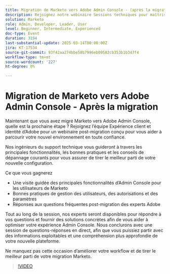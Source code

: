 ```yaml
---
title: Migration de Marketo vers Adobe Admin Console - (après la migration)
description: Rejoignez notre webinaire Sessions techniques pour maîtriser votre nouvelle configuration Marketo dans Adobe Admin Console ! Découvrez les principales fonctionnalités, les bonnes pratiques et les conseils de dépannage de l’équipe Expérience client et identité d’Adobe. Obtenez des informations sur la gestion des utilisateurs, des autorisations et des paramètres, ainsi que des réponses aux questions courantes post-migration. Ne manquez pas les questions et réponses en direct sur les solutions du monde réel et les informations exploitables pour optimiser votre workflow !
solution: Marketo
role: Admin, Developer, Leader, User
level: Beginner, Intermediate, Experienced
doc-type: Event
duration: 3194
last-substantial-update: 2025-03-14T00:00:00Z
jira: KT-17534
source-git-commit: 93f42aa274bbe58b7996eb09582cb353b1b347f4
workflow-type: tm+mt
source-wordcount: '227'
ht-degree: 0%

---
```



# Migration de Marketo vers Adobe Admin Console - Après la migration


Maintenant que vous avez migré Marketo vers Adobe Admin Console, quelle est la prochaine étape ? Rejoignez l’équipe Expérience client et identité d’Adobe pour un webinaire post-migration conçu pour vous aider à parcourir votre nouvel environnement en toute confiance.

Nos ingénieurs du support technique vous guideront à travers les principales fonctionnalités, les bonnes pratiques et les conseils de dépannage courants pour vous assurer de tirer le meilleur parti de votre nouvelle configuration.

Ce que vous gagnerez

* Une visite guidée des principales fonctionnalités d’Admin Console pour les utilisateurs de Marketo
* Bonnes pratiques de gestion des utilisateurs, des autorisations et des paramètres
* Réponses aux questions fréquentes post-migration des experts Adobe

Tout au long de la session, nos experts seront disponibles pour répondre à vos questions et fournir des solutions concrètes afin de vous aider à optimiser votre expérience Admin Console. Nous conclurons avec une session de questions-réponses en direct, afin que vous puissiez partir avec des informations exploitables et une compréhension plus approfondie de votre nouvelle plateforme.

Ne manquez pas cette occasion d’améliorer votre workflow et de tirer le meilleur parti de votre migration Marketo.

>[!VIDEO](https://video.tv.adobe.com/v/3451635/?learn=on&enablevpops)
